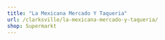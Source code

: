 ```yaml
---
title: "La Mexicana Mercado Y Taqueria"
url: /clarksville/la-mexicana-mercado-y-taqueria/
shop: Supermarkt
---
```


